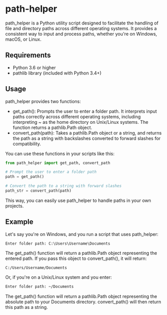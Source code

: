 # path-helper

path_helper is a Python utility script designed to facilitate the handling of file and directory paths across different operating systems. It provides a consistent way to input and process paths, whether you're on Windows, macOS, or Linux.

## Requirements
- Python 3.6 or higher
- pathlib library (included with Python 3.4+)

## Usage

path_helper provides two functions:
- get_path(): Prompts the user to enter a folder path. It interprets input paths correctly across different operating systems, including interpreting ~ as the home directory on Unix/Linux systems. The function returns a pathlib.Path object.
- convert_path(path): Takes a pathlib.Path object or a string, and returns the path as a string with backslashes converted to forward slashes for compatibility.

You can use these functions in your scripts like this:

```python
from path_helper import get_path, convert_path

# Prompt the user to enter a folder path
path = get_path()

# Convert the path to a string with forward slashes
path_str = convert_path(path)
```

This way, you can easily use path_helper to handle paths in your own projects.
## Example

Let's say you're on Windows, and you run a script that uses path_helper:

```
Enter folder path: C:\Users\Username\Documents
```

The get_path() function will return a pathlib.Path object representing the entered path. If you pass this object to convert_path(), it will return:

```
C:/Users/Username/Documents
```

Or, if you're on a Unix/Linux system and you enter:

```bash
Enter folder path: ~/Documents
```

The get_path() function will return a pathlib.Path object representing the absolute path to your Documents directory. convert_path() will then return this path as a string.